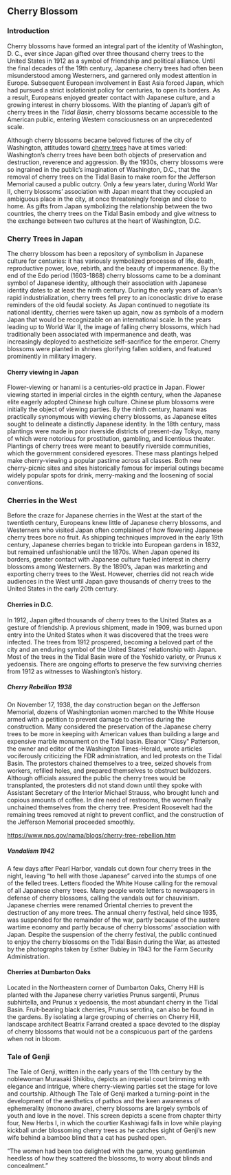 <!--
<var data-component 
     data-name="entity"
     data-src="https://jstor-labs.github.io/visual-essays/components/EntityViewer.vue"></var>
-->

<var data-essay
     title="Cherry Blossom"
     data-banner=""
     data-debug="true"></var>

<!-- <var data-component 
     data-name="entity"
     data-src="https://ithaka.github.io/labs-wikibase/components/CustomEntityInfobox.vue"></var> -->

<var title="Bonn" id="Q586"></var>
<var title="cherry blossom" id="Q871991" data-category="plant"></var>
<var title="Dumbarton Oaks" id="Q1264942"></var>
<var title="Eleanor Patterson" id="Q5122270"></var>
<var title="hanami" id="Q210150" data-category="activity"></var>
<var title="Murasaki Shikibu" id="Q81731"></var>
<var title="Prunus" id="Q190545"></var>
<var title="Prunus serotina" id="Q158987"></var>
<var title="Stockholm" id="Q1754"></var>
<var title="The Tale of Genji" id="Q8269"></var>
<var title="Washington, D. C." id="Q61"></var>
<var title="West Yorkshire" id="Q23083"></var>


## Cherry Blossom

### Introduction

Cherry blossoms have formed an integral part of the identity of Washington, D. C., ever since Japan gifted over three thousand cherry trees to the United States in 1912 as a symbol of friendship and political alliance. Until the final decades of the 19th century, Japanese cherry trees had often been misunderstood among Westerners, and garnered only modest attention in Europe. Subsequent European involvement in East Asia forced Japan, which had pursued a strict isolationist policy for centuries, to open its borders. As a result, Europeans enjoyed greater contact with Japanese culture, and a growing interest in cherry blossoms. With the planting of Japan’s gift of cherry trees in the <var id="Q956781">Tidal Basin</var>, 
cherry blossoms became accessible to the American public, entering Western consciousness on an unprecedented scale.

<var data-map id="intro-map" data-center="51.4,0.53" data-zoom="2"></var>
<var title="West Yorkshire" id="Q23083"></var>

Although cherry blossoms became beloved fixtures of the city of Washington, attitudes toward [cherry trees](https://en.wikipedia.org/wiki/Cherry) have at times varied: Washington’s cherry trees have been both objects of preservation and destruction, reverence and aggression. By the 1930s, cherry blossoms were so ingrained in the public’s imagination of Washington, D.C., that the removal of cherry trees on the Tidal Basin to make room for the Jefferson Memorial caused a public outcry. Only a few years later, during World War II, cherry blossoms’ association with Japan meant that they occupied an ambiguous place in the city, at once threateningly foreign and close to home. As gifts from Japan symbolizing the relationship between the two countries, the cherry trees on the Tidal Basin embody and give witness to the exchange between two cultures at the heart of Washington, D.C. 

### Cherry Trees in Japan
<var data-map id="japan-map" data-center="35.9,137.4" data-zoom="6"></var>
<var title="Tokyo" id="Q1490"></var>
<var data-map-layer
     title="Japan"
     data-type="geojson" 
     data-url="https://data.whosonfirst.org/856/324/29/85632429.geojson"
     data-active="true"></var>

The cherry blossom has been a repository of symbolism in Japanese culture for centuries: it has variously symbolized processes of life, death, reproductive power, love, rebirth, and the beauty of impermanence. By the end of the Edo period (1603-1868) cherry blossoms came to be a dominant symbol of Japanese identity, although their association with Japanese identity dates to at least the ninth century. During the early years of Japan’s rapid industrialization, cherry trees fell prey to an iconoclastic drive to erase reminders of the old feudal society. As Japan continued to negotiate its national identity, cherries were taken up again, now as symbols of a modern Japan that would be recognizable on an international scale. In the years leading up to World War II, the image of falling cherry blossoms, which had traditionally been associated with impermanence and death, was increasingly deployed to aestheticize self-sacrifice for the emperor. Cherry blossoms were planted in shrines glorifying fallen soldiers, and featured prominently in military imagery. 

#### Cherry viewing in Japan
<var data-video id="jk0ic0D0MRo" title="Hanami"></var>
<var data-image id="cherry-blossoms-mint-tunnel" title="Cherry Blossom Viewing through the Tunnel at Japan Mint" data-url="https://upload.wikimedia.org/wikipedia/commons/0/01/Cherry-Blossom-Viewing_through_the_%22Tunnel%22_at_Japan_Mint_in_201504_004.JPG" data-region="1356,1039,2182,2290"></var>

Flower-viewing or hanami is a centuries-old practice in Japan. Flower viewing started in imperial circles in the eighth century, when the Japanese elite eagerly adopted Chinese high culture. Chinese plum blossoms were initially the object of viewing parties. By the ninth century, hanami was practically synonymous with viewing cherry blossoms, as Japanese elites sought to delineate a distinctly Japanese identity. In the 18th century, mass plantings were made in poor riverside districts of present-day Tokyo, many of which were notorious for prostitution, gambling, and licentious theater. Plantings of cherry trees were meant to beautify riverside communities, which the government considered eyesores. These mass plantings helped make cherry-viewing a popular pastime across all classes. Both new cherry-picnic sites and sites historically famous for imperial outings became widely popular spots for drink, merry-making and the loosening of social conventions. 

### Cherries in the West

Before the craze for Japanese cherries in the West at the start of the twentieth century, Europeans knew little of Japanese cherry blossoms, and Westerners who visited Japan often complained of how flowering Japanese cherry trees bore no fruit. As shipping techniques improved in the early 19th century, Japanese cherries began to trickle into European gardens in 1832, but remained unfashionable until the 1870s. When Japan opened its borders, greater contact with Japanese culture fueled interest in cherry blossoms among Westerners. By the 1890’s, Japan was marketing and exporting cherry trees to the West. However, cherries did not reach wide audiences in the West until Japan gave thousands of cherry trees to the United States in the early 20th century.  

<var data-map data-center="48.8,-38.2" data-zoom="3"></var>
<var title="Traverse City" id="Q984544"></var>

#### Cherries in D.C.

In 1912, Japan gifted thousands of cherry trees to the United States  as a gesture of friendship. A previous shipment, made in 1909, was burned upon entry into the United States when it was discovered that the trees were infected. The trees from 1912 prospered, becoming a beloved part of the city and an enduring symbol of the United States’ relationship with Japan. Most of the trees in the Tidal Basin were of the Yoshido variety, or Prunus x yedoensis. There are ongoing efforts to preserve the few surviving cherries from 1912 as witnesses to Washington’s history. 
<var data-map data-center="38.88,-77.03" data-zoom="13"></var>
<var data-map-layer data-type="mapwarper" title="Cherry festival map" data-mapwarper-id="37798" data-active="true"></var>

##### Cherry Rebellion 1938
 
On November 17, 1938, the day construction began on the Jefferson Memorial, dozens of Washingtonian women marched to the White House armed with a petition to prevent damage to cherries during the construction. Many considered the preservation of the Japanese cherry trees to be more in keeping with American values than building a large and expensive marble monument on the Tidal basin. Eleanor "Cissy" Patterson, the owner and editor of the Washington Times-Herald, wrote articles vociferously criticizing the FDR administration, and led protests on the Tidal Basin. The protestors chained themselves to a tree, seized shovels from workers, refilled holes, and prepared themselves to obstruct bulldozers. Although officials assured the public the cherry trees would be transplanted, the protesters did not stand down until they spoke with Assistant Secretary of the Interior Michael Strauss, who brought lunch and copious amounts of coffee. In dire need of restrooms, the women finally unchained themselves from the cherry tree. President Roosevelt had the remaining trees removed at night to prevent conflict, and the construction of the Jefferson Memorial proceeded smoothly. 

https://www.nps.gov/nama/blogs/cherry-tree-rebellion.htm

##### Vandalism 1942

A few days after Pearl Harbor, vandals cut down four cherry trees in the night, leaving “to hell with those Japanese” carved into the stumps of one of the felled trees. Letters flooded the White House calling for the removal of all Japanese cherry trees. Many people wrote letters to newspapers in defense of cherry blossoms, calling the vandals out for chauvinism. Japanese cherries were renamed Oriental cherries to prevent the destruction of any more trees. The annual cherry festival, held since 1935, was suspended for the remainder of the war, partly because of the austere wartime economy and partly because of cherry blossoms’ association with Japan. Despite the suspension of the cherry festival, the public continued to enjoy the cherry blossoms on the Tidal Basin during the War, as attested by the photographs taken by Esther Bubley in 1943 for the Farm Security Administration. 

#### Cherries at Dumbarton Oaks

Located in the Northeastern corner of Dumbarton Oaks, Cherry Hill is planted with the Japanese cherry varieties Prunus sargentii, Prunus subhirtella, and Prunus x yedoensis, the most abundant cherry in the Tidal Basin. Fruit-bearing black cherries, Prunus serotina, can also be found in the gardens. By isolating a large grouping of cherries on Cherry Hill, landscape architect Beatrix Farrand created a space devoted to the display of cherry blossoms that would not be a conspicuous part of the gardens when not in bloom. 
<var data-map data-center="38.900868,-77.009021" data-zoom="11"></var>
<var data-video id="EvUK6ANy5II" title="Dumbarton Oaks Gardens: Cherry Hill"></var>

### Tale of Genji

The Tale of Genji, written in the early years of the 11th century by the noblewoman Murasaki Shikibu, depicts an imperial court brimming with elegance and intrigue, where cherry-viewing parties set the stage for love and courtship. Although The Tale of Genji marked a turning-point in the development of the aesthetics of pathos and the keen awareness of ephemerality (monono aware), cherry blossoms are largely symbols of youth and love in the novel. This screen depicts a scene from chapter thirty four, New Herbs I, in which the courtier Kashiwagi falls in love while playing kickball under blossoming cherry trees as he catches sight of Genji’s new wife behind a bamboo blind that a cat has pushed open. 

“The women had been too delighted with the game, young gentlemen heedless of how they scattered the blossoms, to worry about blinds and concealment.”

<!--
Flore des serres et des jardins de l'Europe : Annales générales d'horticulture
Published: Gand (Belgique) : L. van Houtte, 1875

Cherry blossoms imported from Japan began appearing in French and Belgian magazines in the 1870s. Flore des Serres, published by Belgian horticulturist Louis van Houtte, shows a cultivar named “Cerasus caproniana flore roseo pleno” for sale in his nursery. This is probably the cultivar Fukurokuju, a semi-double, pink-flowered cherry that became popular in the West. Fukurokuju cherries were planted South of the Tidal Basin in 1912.

Twelve plates with fruit : from the collection of Robt. Furber, gardiner at Kensington
Robert Furber; designed by Peter Casteels ; engraved by H. Fletcher. 
[London : s.n., 1732].
002722705

Furber’s lavishly illustrated catalogue Twelve Months of Fruit is one of the earliest modern nurseryman’s catalogues. However, prices were omitted from the catalogue so as not to offend the sensibilities of its aristocratic audience, which included members of the royal family. This plate shows European interest in cherries primarily focused on the fruit, with relatively little interest paid to the blossoms’ aesthetic qualities. 

Silva, or, A discourse of forest-trees, and the propagation of timber in His Majesty's dominions
John Evelyn
London : H. Colburn, 1825
001446417

John Evelyn’s 17th century practical treatise on silviculture was the dominant English treatise of its kind until the nineteenth century. It encouraged English landowners to plant trees and care for their forests in order to conserve timber supplies for the Royal Navy.  Evelyn explains how and where to grow black cherries, noting the ornamental value of their white blossoms and the medicinal properties of their fruit when used in spirits.

Catalogue of the Yokohama Nursery Co., Ltd
Yokohama, Japan: 1905
004307055

The Japanese-owned Yokohama Company played a significant role in the exportation of cherry blossoms to Western markets, and had offices set up in San Francisco, Chicago, New York and London by 1907. The Yokohama Company’ catalogues were lavishly decorated, catering to fashionable turn of the century fascination with Japan. The present issue, from 1905, lists cherry blossoms under the name of “pseudo-cerasus, or false-cherries, a name born out of Europeans’ initial misunderstanding of Japanese cherry blossoms, which do not bear fruit. 

Shichijūnikō meika gajō
Shōseki Kose
Kyōto : Kose Zennosuke, [1891-1892?]
013360225

This set of four books is bound in the orihon, or folded accordion, style. Each book is richly illustrated with woodcuts depicting the plants that flower during each of the four seasons. The present volume is Haru, or Spring. As heralds of spring, cherry blossoms are well represented in this volume. Book illustrations of plants portraying the four seasons harken to an old Chinese tradition of painting on silk. In Japan, works of this genre were often produced or subsequently reproduced as woodblock prints.  

Views of my home and garden : winter - spring - fall- Christmas greetings and best wishes for the New Year
Walter H. Siegfried
Shidzuoka, Japan : publisher not identified, 1936
014632814 

This photo album with hand-colored photogravures from 1936 shows the gardens of an American resident of Japan before the outbreak of World War II. The gardens offer an unorthodox mix of Japanese and American stylistic elements. A picture of a single tree documents the flowering of cherries in early April. 

Landscape Gardening in Japan
Josiah Conder
Tokyo : Printed by the Hakubunsha, Ginza, Tokio : Published and sold by Kelly and Walsh, Limited, Yokohama, Shanghai, Hongkong, and Singapore, 1893. 
008008247

In 1877, British architect Josiah Conder was invited to teach architecture in Japan, where he introduced Western architectural and construction practices. Landscape Gardening in Japan, first published in 1893, provided Westerners a rich source on the gardening techniques and artistic principles of Japanese gardens. The present opening shows an illustration of a party on a barge viewing the wild cherry trees of Arashiyama, a famous retreat for imperial outings. Conder explains that cherry trees are, along with pines, the first trees chosen in a garden. He argues that trees with single blossoms are generally to be preferred over ones with double blossoms, which he advises be used sparingly.  

Engei meika zusetsu
Tōkyō : Kōkosha Jimusho, Meiji 37 [1904]
013359948 

Engei meika zusetsu comprises fourteen books about flowering trees, all bound in the traditional East Asian style. The first two volumes, dedicated to flowering cherries, are illustrated with colorful woodcuts of cherry varieties at different stages of bloom. 

-->